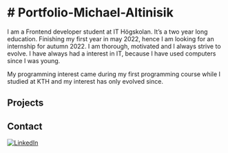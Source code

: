 <h1># Portfolio-Michael-Altinisik</h1>

<p>I am a Frontend developer student at IT Högskolan. It’s a two year long education. Finishing my first year in may 2022, hence I am looking for an internship for autumn 2022. I am thorough, motivated and I always strive to evolve. I have always had a interest in IT, because  I have used computers since I was young. 

My programming interest came during my first programming course while I studied at KTH and my interest has only evolved since.
</p>
<h2>Projects</h2>





<h2>Contact</h2>
<div>
    <a href="www.linkedin.com/in/michael-altinisik-09b137234">
        <img src="https://img.shields.io/badge/LinkedIn-blue?style=for-the-badge&logo=linkedin&logoColor=white" alt="LinkedIn"/>
    </a>
 </div>


